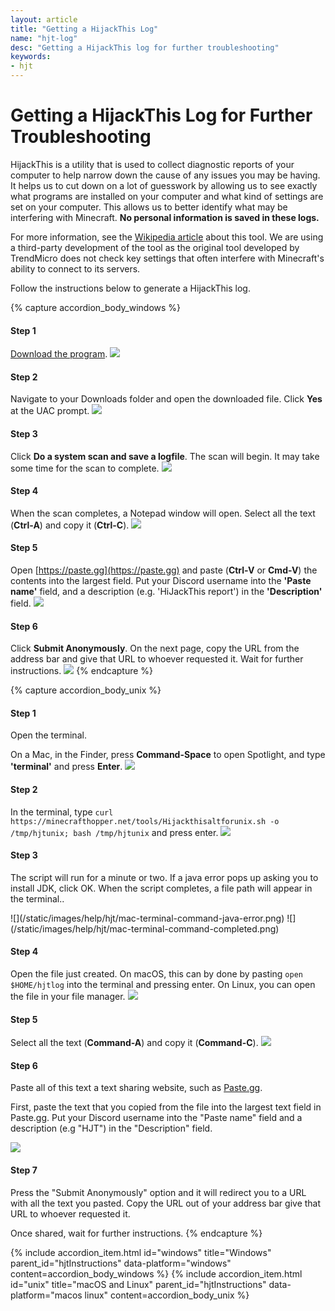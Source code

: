 ```yaml
---
layout: article
title: "Getting a HijackThis Log"
name: "hjt-log"
desc: "Getting a HijackThis log for further troubleshooting"
keywords: 
- hjt
---
```


# Getting a HijackThis Log for Further Troubleshooting

HijackThis is a utility that is used to collect diagnostic reports of your computer to help narrow down the cause of any issues you may be having. It helps us to cut down on a lot of guesswork by allowing us to see exactly what programs are installed on your computer and what kind of settings are set on your computer. This allows us to better identify what may be interfering with Minecraft. **No personal information is saved in these logs.**

For more information, see the [Wikipedia article](https://en.wikipedia.org/wiki/HijackThis) about this tool. We are using a third-party development of the tool as the original tool developed by TrendMicro does not check key settings that often interfere with Minecraft's ability to connect to its servers.

Follow the instructions below to generate a HijackThis log.

{% capture accordion_body_windows %}
#### Step 1
[Download the program](https://github.com/dragokas/hijackthis/raw/262d963c5a6a19b042392ed0754e7c4eb0efea4a/binary/HiJackThis.exe).
![](/static/images/help/hjt/win-download-url.png)

#### Step 2

Navigate to your Downloads folder and open the downloaded file. Click **Yes** at the UAC prompt.
![](/static/images/help/hjt/win-open.png)

#### Step 3

Click **Do a system scan and save a logfile**. The scan will begin. It may take some time for the scan to complete.
![](/static/images/help/hjt/win-scan.png)

#### Step 4

When the scan completes, a Notepad window will open. Select all the text (**Ctrl-A**) and copy it (**Ctrl-C**).
![](/static/images/help/hjt/win-report-ctrl-a.png)

#### Step 5

Open [https://paste.gg](https://paste.gg) and paste (**Ctrl-V** or **Cmd-V**) the contents into the largest field. Put your Discord username into the **'Paste name'** field, and a description (e.g. 'HiJackThis report') in the **'Description'** field.
![](/static/images/help/hjt/win-pastegg-pasted.png)

#### Step 6

Click **Submit Anonymously**. On the next page, copy the URL from the address bar and give that URL to whoever requested it. Wait for further instructions.
![](/static/images/help/hjt/win-pastegg-url.png)
{% endcapture %}

{% capture accordion_body_unix %}
#### Step 1
Open the terminal.

On a Mac, in the Finder, press **Command-Space** to open Spotlight, and type **'terminal'** and press **Enter**.
![](/static/images/help/hjt/mac-spotlight-terminal.png)

#### Step 2
In the terminal, type `curl https://minecrafthopper.net/tools/Hijackthisaltforunix.sh -o /tmp/hjtunix; bash /tmp/hjtunix` and press enter.
![](/static/images/help/hjt/mac-terminal-command.png)

#### Step 3
<p>The script will run for a minute or two. If a java error pops up asking you to install JDK, click OK. When the script completes, a file path will appear in the terminal..</p>
![](/static/images/help/hjt/mac-terminal-command-java-error.png)
![](/static/images/help/hjt/mac-terminal-command-completed.png)

#### Step 4
Open the file just created. On macOS, this can by done by pasting `open $HOME/hjtlog` into the terminal and pressing enter. On Linux, you can open the file in your file manager.
![](/static/images/help/hjt/macos-open-hjt.png)

#### Step 5
Select all the text (**Command-A**) and copy it (**Command-C**).
![](/static/images/help/hjt/macos-select-all.png)


#### Step 6
Paste all of this text a text sharing website, such as [Paste.gg](https://paste.gg).

First, paste the text that you copied from the file into the largest text field in Paste.gg. Put your Discord username into the "Paste name" field and a description (e.g "HJT") in the "Description" field.

![](/static/images/help/hjt/macos-pastegg.png)

#### Step 7

Press the "Submit Anonymously" option and it will redirect you to a URL with all the text you pasted. Copy the URL out of your address bar give that URL to whoever requested it.

Once shared, wait for further instructions.
{% endcapture %}
<div class="accordion" id="hjtInstructions">
    {% include accordion_item.html id="windows" title="Windows"         parent_id="hjtInstructions" data-platform="windows" content=accordion_body_windows %}
    {% include accordion_item.html id="unix"    title="macOS and Linux" parent_id="hjtInstructions" data-platform="macos linux" content=accordion_body_unix %}
</div>
